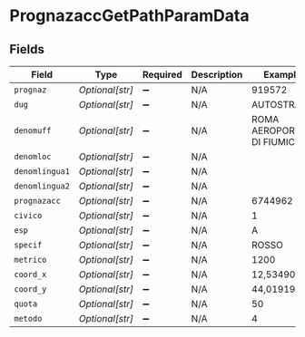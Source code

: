 # PrognazaccGetPathParamData


## Fields

| Field                       | Type                        | Required                    | Description                 | Example                     |
| --------------------------- | --------------------------- | --------------------------- | --------------------------- | --------------------------- |
| `prognaz`                   | *Optional[str]*             | :heavy_minus_sign:          | N/A                         | 919572                      |
| `dug`                       | *Optional[str]*             | :heavy_minus_sign:          | N/A                         | AUTOSTRADA                  |
| `denomuff`                  | *Optional[str]*             | :heavy_minus_sign:          | N/A                         | ROMA AEROPORTO DI FIUMICINO |
| `denomloc`                  | *Optional[str]*             | :heavy_minus_sign:          | N/A                         |                             |
| `denomlingua1`              | *Optional[str]*             | :heavy_minus_sign:          | N/A                         |                             |
| `denomlingua2`              | *Optional[str]*             | :heavy_minus_sign:          | N/A                         |                             |
| `prognazacc`                | *Optional[str]*             | :heavy_minus_sign:          | N/A                         | 6744962                     |
| `civico`                    | *Optional[str]*             | :heavy_minus_sign:          | N/A                         | 1                           |
| `esp`                       | *Optional[str]*             | :heavy_minus_sign:          | N/A                         | A                           |
| `specif`                    | *Optional[str]*             | :heavy_minus_sign:          | N/A                         | ROSSO                       |
| `metrico`                   | *Optional[str]*             | :heavy_minus_sign:          | N/A                         | 1200                        |
| `coord_x`                   | *Optional[str]*             | :heavy_minus_sign:          | N/A                         | 12,5349017                  |
| `coord_y`                   | *Optional[str]*             | :heavy_minus_sign:          | N/A                         | 44,0191923                  |
| `quota`                     | *Optional[str]*             | :heavy_minus_sign:          | N/A                         | 50                          |
| `metodo`                    | *Optional[str]*             | :heavy_minus_sign:          | N/A                         | 4                           |